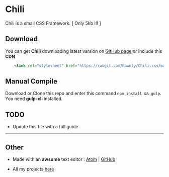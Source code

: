 # Chili

Chili is a small CSS Framework. [ Only 5kb !!! ]

Download
--------
You can get **Chili** downloading latest varsion on [GitHub page](http://github.com/Rawnly/Chili.css)
or include this **CDN**

```html
    <link rel="stylesheet" href="https://rawgit.com/Rawnly/Chili.css/master/dist/chili.css" >
```

Manual Compile
-------
Download or Clone this repo and enter this command `npm install && gulp`. You need **gulp-cli** installed.

TODO
---
* Update this file with a full guide

<!-- Usage
===== -->

-----
Other
---
- Made with an **awsome** text editor : [Atom](http://www.atom.io) | [GitHub](http://github.com/atom/atom)

- All my projects [here](http://webeproject.github.io/webe.io/)
